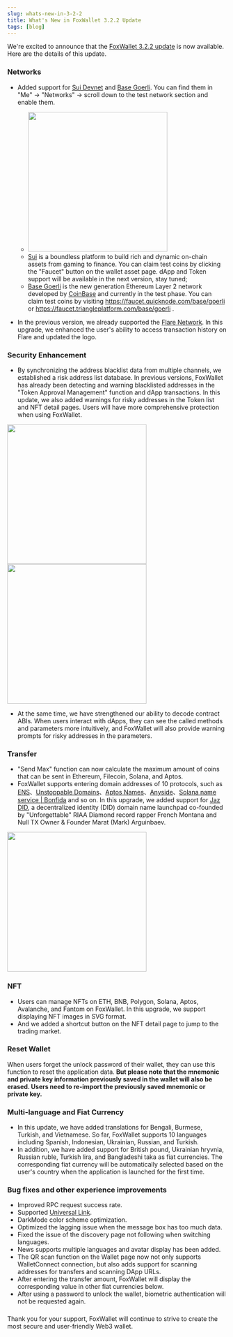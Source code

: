 ```yaml
---
slug: whats-new-in-3-2-2
title: What's New in FoxWallet 3.2.2 Update
tags: [blog]
---
```


We're excited to announce that the [FoxWallet 3.2.2 update](https://foxwallet.com/download) is now available. Here are the details of this update.

### Networks
* Added support for [Sui Devnet](https://sui.io/) and [Base Goerli](https://base.org/). You can find them in "Me" -> "Networks" -> scroll down to the test network section and enable them.
    * <img src="/img/blog/add-sui-base.webp" width="320" />
    * [Sui](https://sui.io/) is a boundless platform to build rich and dynamic on-chain assets from gaming to finance. You can claim test coins by clicking the "Faucet" button on the wallet asset page. dApp and Token support will be available in the next version, stay tuned;
    * [Base Goerli](https://base.org/) is the new generation Ethereum Layer 2 network developed by [CoinBase](https://www.coinbase.com/) and currently in the test phase. You can claim test coins by visiting https://faucet.quicknode.com/base/goerli or https://faucet.triangleplatform.com/base/goerli .  
    

* In the previous version, we already supported the [Flare Network](https://flare.network/). In this upgrade, we enhanced the user's ability to access transaction history on Flare and updated the logo.

### Security Enhancement
* By synchronizing the address blacklist data from multiple channels, we established a risk address list database. In previous versions, FoxWallet has already been detecting and warning blacklisted addresses in the "Token Approval Management" function and dApp transactions. In this update, we also added warnings for risky addresses in the Token list and NFT detail pages. Users will have more comprehensive protection when using FoxWallet.

 <img src="/img/blog/risky-token-list.webp" width="320" /> <img src="/img/blog/risky-nft.webp" width="320" />

* At the same time, we have strengthened our ability to decode contract ABIs. When users interact with dApps, they can see the called methods and parameters more intuitively, and FoxWallet will also provide warning prompts for risky addresses in the parameters.

### Transfer
* "Send Max" function can now calculate the maximum amount of coins that can be sent in Ethereum, Filecoin, Solana, and Aptos.
* FoxWallet supports entering domain addresses of 10 protocols, such as [ENS](https://ens.domains/)、[Unstoppable Domains](https://unstoppabledomains.com/)、[Aptos Names](https://www.aptosnames.com/)、[Anyside](https://anyside.com/)、[Solana name service | Bonfida](https://naming.bonfida.org/) and so on.  In this upgrade, we added support for [Jaz DID](https://www.jazdid.com/), a decentralized identity (DID) domain name launchpad co-founded by "Unforgettable" RIAA Diamond record rapper French Montana and Null TX Owner & Founder Marat (Mark) Arguinbaev.  

 <img src="/img/blog/jaz-bab.webp" width="320" />

### NFT 
* Users can manage NFTs on ETH, BNB, Polygon, Solana, Aptos, Avalanche, and Fantom on FoxWallet. In this upgrade, we support displaying NFT images in SVG format.
* And we added a shortcut button on the NFT detail page to jump to the trading market.

### Reset Wallet
When users forget the unlock password of their wallet, they can use this function to reset the application data. **But please note that the mnemonic and private key information previously saved in the wallet will also be erased. Users need to re-import the previously saved mnemonic or private key.**

### Multi-language and Fiat Currency
* In this update, we have added translations for Bengali, Burmese, Turkish, and Vietnamese. So far, FoxWallet supports 10 languages including Spanish, Indonesian, Ukrainian, Russian, and Turkish.
* In addition, we have added support for British pound, Ukrainian hryvnia, Russian ruble, Turkish lira, and Bangladeshi taka as fiat currencies. The corresponding fiat currency will be automatically selected based on the user's country when the application is launched for the first time.

### Bug fixes and other experience improvements
* Improved RPC request success rate.
* Supported [Universal Link](https://hc.foxwallet.com/docs/developer/deeplink#universallink-applinks).
* DarkMode color scheme optimization.
* Optimized the lagging issue when the message box has too much data.
* Fixed the issue of the discovery page not following when switching languages.
* News supports multiple languages and avatar display has been added.
* The QR scan function on the Wallet page now not only supports WalletConnect connection, but also adds support for scanning addresses for transfers and scanning DApp URLs.
* After entering the transfer amount, FoxWallet will display the corresponding value in other fiat currencies below.
* After using a password to unlock the wallet, biometric authentication will not be requested again.

### 
Thank you for your support, FoxWallet will continue to strive to create the most secure and user-friendly Web3 wallet.